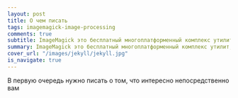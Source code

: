 ```yaml
---
layout: post
title: О чем писать
tags: imagemagick-image-processing
comments: true
subtitle: ImageMagick это бесплатный многоплатформенный комплекс утилит, созданный для обработки фотографий
summary: ImageMagick это бесплатный многоплатформенный комплекс утилит, созданный для обработки фотографий
cover_url: "/images/jekyll/jekyll.jpg"
is_navigate: true
---
```


В первую очередь нужно писать о том, что интересно непосредственно вам